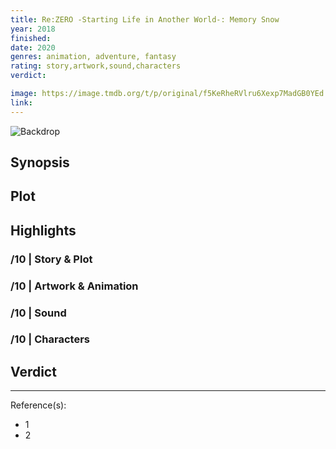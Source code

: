```yaml
---
title: Re:ZERO -Starting Life in Another World-: Memory Snow
year: 2018
finished:
date: 2020
genres: animation, adventure, fantasy
rating: story,artwork,sound,characters
verdict:

image: https://image.tmdb.org/t/p/original/f5KeRheRVlru6Xexp7MadGB0YEd.jpg
link:
---
```


![Backdrop]()

## Synopsis

## Plot

## Highlights

### /10 | Story & Plot

### /10 | Artwork & Animation

### /10 | Sound

### /10 | Characters

## Verdict

<!-- SPOILERS -->

<!-- CLOSING -->

---
Reference(s):

- 1
- 2
